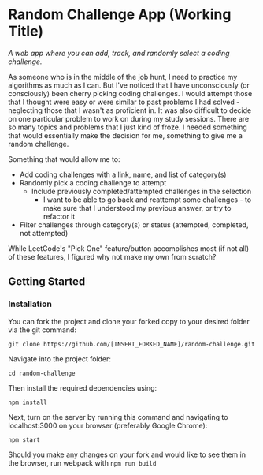 # Random Challenge App (Working Title)
*A web app where you can add, track, and randomly select a coding challenge.*

As someone who is in the middle of the job hunt, I need to practice my algorithms as much as I can. But I've noticed that I have unconsciously (or consciously) been cherry picking coding challenges. I would attempt those that I thought were easy or were similar to past problems I had solved - neglecting those that I wasn't as proficient in. It was also difficult to decide on one particular problem to work on during my study sessions. There are so many topics and problems that I just kind of froze. I needed something that would essentially make the decision for me, something to give me a random challenge.

Something that would allow me to:
  * Add coding challenges with a link, name, and list of category(s)
  * Randomly pick a coding challenge to attempt
    * Include previously completed/attempted challenges in the selection
      * I want to be able to go back and reattempt some challenges - to make sure that I understood my previous answer, or try to refactor it
  * Filter challenges through category(s) or status (attempted, completed, not attempted)

While LeetCode's "Pick One" feature/button accomplishes most (if not all) of these features, I figured why not make my own from scratch?

## Getting Started
### Installation

You can fork the project and clone your forked copy to your desired folder via the git command:

`git clone https://github.com/[INSERT_FORKED_NAME]/random-challenge.git`

Navigate into the project folder:

`cd random-challenge`

Then install the required dependencies using:

`npm install`

Next, turn on the server by running this command and navigating to localhost:3000 on your browser (preferably Google Chrome):

`npm start`

Should you make any changes on your fork and would like to see them in the browser, run webpack with `npm run build`

